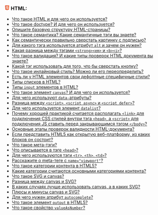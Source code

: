 <h3>
  <img src="../assets/HTML.png" width="16" height="16" />
  <span>HTML:</span>
</h3>

- [Что такое HTML и для чего он используется?](https://youtu.be/CjdCxxqObaM?t=39)
- [Что такое doctype? И для чего он используется?](https://youtu.be/ycYp7CYOnO0?t=65)
- [Опишите базовую структуру HTML-страницы?](https://youtu.be/ycYp7CYOnO0?t=103)
- [Что такое семантика? Какие семантичные тэги вы знаете?](https://youtu.be/ycYp7CYOnO0?t=149)
- [Как семантически правильно сверстать картинку с подписью?](https://youtu.be/1eIRTdgzHtw?t=67)
- [Для какого тэга используется атрибут `alt` и зачем он нужен?](https://youtu.be/G7hLwudGWL4?t=230)
- [Какая разница между тэгами `<strong><em>` и `<b><i>`?](https://youtu.be/ycYp7CYOnO0?t=202)
- [Что такое валидация? И какие типы проверок HTML документа вы знаете?](https://youtu.be/G7hLwudGWL4?t=39)
- [Какой тэг использовать для того, что бы сверстать кнопку?](https://youtu.be/G7hLwudGWL4?t=96)
- [Что такое инлайновый стиль? Можно ли его переопределить?](https://youtu.be/G7hLwudGWL4?t=155)
- [Есть ли у HTML элементов свои дефолтные специфичные стили?](https://youtu.be/G7hLwudGWL4?t=181)
- [Типы списков в HTML?](https://youtu.be/1eIRTdgzHtw?t=29)
- [Типы `input` элементов в HTML?](https://youtu.be/CjdCxxqObaM?t=87)
- [Что такое элемент `canvas`? И для чего он используется?](https://youtu.be/CjdCxxqObaM?t=200)
- [Для чего используют `data-`атрибуты?](https://youtu.be/rlWgI7AvV18?t=34)
- [Разница между `<script>`, `<script async>` и `<script defer>`?](https://youtu.be/rlWgI7AvV18?t=77)
- [Для чего используется элемент `datalist`?](https://youtu.be/rlWgI7AvV18?t=178)
- [Почему хорошей практикой считается располагать `<link>` для подключения CSS стилей внутри тэга `<head>`, а `<script>` для подключения JS ставить перед закрывающимся тэгом `</body>`?](https://youtu.be/7TvS0iKR3_c?t=30)
- [Основные этапы проверок валидности HTML-документа?](https://youtu.be/7TvS0iKR3_c?t=133)
- [Если представить HTML5 как открытую веб-платформу, из каких блоков он состоит?](https://youtu.be/yvOXvZ8aEFo?t=28)
- [Что такое мета-тэги?](https://youtu.be/ngyOYuTrUk8?t=205)
- [Что описывается в тэге `<head>`?](https://youtu.be/ngyOYuTrUk8?t=252)
- [Для чего используются тэги `<tr>`, `<th>`, `<td>`?](https://youtu.be/ngyOYuTrUk8?t=306)
- [Расскажите о meta-теге с `name="viewport"`?](https://youtu.be/rWEsjNWBoIE?t=36)
- [Что такое категории контента в HTML5?](https://youtu.be/rWEsjNWBoIE?t=105)
- [Какие категории считаются основными категориями контента?](https://youtu.be/rWEsjNWBoIE?t=167)
- [Что такое SVG и canvas?](https://youtu.be/rWEsjNWBoIE?t=287)
- [Разница между canvas и SVG?](https://youtu.be/rWEsjNWBoIE?t=340)
- [В каких случаях лучше использовать canvas, а в каких SVG?](https://youtu.be/rWEsjNWBoIE?t=390)
- [Плюсы и минусы canvas и SVG?](https://youtu.be/rWEsjNWBoIE?t=443)
- [Для чего нужен атрибут `autocomplete`?](https://youtu.be/rWEsjNWBoIE?t=612)
- [Что такое элемент `output` в HTML5?](https://youtu.be/rWEsjNWBoIE?t=669)
- [Что такое свойство `valueAsNumber`?](https://youtu.be/rWEsjNWBoIE?t=717)
